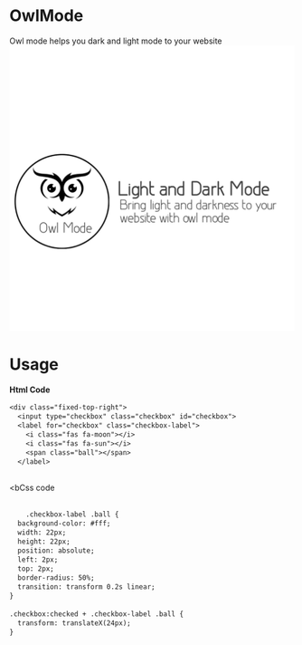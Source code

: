 # OwlMode
Owl mode helps you  dark and light mode to your website
<img src="20230726_231001.jpg"/>
<h1>Usage</h1>
<b>Html Code</b>
<code><pre>
&lt;div class=&quot;fixed-top-right&quot;&gt;
  &lt;input type=&quot;checkbox&quot; class=&quot;checkbox&quot; id=&quot;checkbox&quot;&gt;
  &lt;label for=&quot;checkbox&quot; class=&quot;checkbox-label&quot;&gt;
    &lt;i class=&quot;fas fa-moon&quot;&gt;&lt;/i&gt;
    &lt;i class=&quot;fas fa-sun&quot;&gt;&lt;/i&gt;
    &lt;span class=&quot;ball&quot;&gt;&lt;/span&gt;
  &lt;/label&gt;
</code>
</pre>

<bCss code</b>
<pre>
  <code>
    .checkbox-label .ball {
  background-color: #fff;
  width: 22px;
  height: 22px;
  position: absolute;
  left: 2px;
  top: 2px;
  border-radius: 50%;
  transition: transform 0.2s linear;
}

.checkbox:checked + .checkbox-label .ball {
  transform: translateX(24px);
}




  </code>
</pre>

